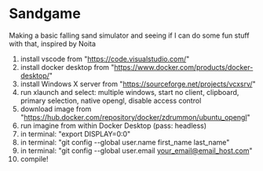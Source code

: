 # Sandgame
Making a basic falling sand simulator and seeing if I can do some fun stuff with that, inspired by Noita

1. install vscode from "https://code.visualstudio.com/"
2. install docker desktop from "https://www.docker.com/products/docker-desktop/"
3. install Windows X server from "https://sourceforge.net/projects/vcxsrv/"
4. run xlaunch and select: multiple windows, start no client, clipboard, primary selection, native opengl, disable access control
5. download image from "https://hub.docker.com/repository/docker/zdrummon/ubuntu_opengl"
6. run imagine from within Docker Desktop (pass: headless)
7. in terminal: "export DISPLAY=0:0"
8. in terminal: "git config --global user.name first_name last_name"
9. in terminal: "git config --global user.email your_email@email_host.com"
10. compile!